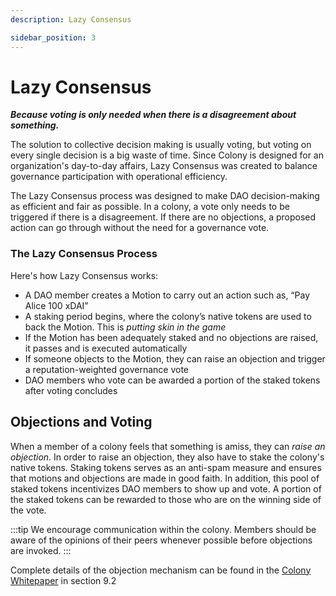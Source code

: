 ```yaml
---
description: Lazy Consensus

sidebar_position: 3
---
```


# Lazy Consensus

***Because voting is only needed when there is a disagreement about something.***

The solution to collective decision making is usually voting, but voting on every single decision is a big waste of time. Since Colony is designed for an organization's day-to-day affairs, Lazy Consensus was created to balance governance participation with operational efficiency.

The Lazy Consensus process was designed to make DAO decision-making as efficient and fair as possible. In a colony, a vote only needs to be triggered if there is a disagreement. If there are no objections, a proposed action can go through without the need for a governance vote. 

### The Lazy Consensus Process

Here's how Lazy Consensus works:

* A DAO member creates a Motion to carry out an action such as, “Pay Alice 100 xDAI”
* A staking period begins, where the colony’s native tokens are used to back the Motion. This is *putting skin in the game*
* If the Motion has been adequately staked and no objections are raised, it passes and is executed automatically
* If someone objects to the Motion, they can raise an objection and trigger a reputation-weighted governance vote
* DAO members who vote can be awarded a portion of the staked tokens after voting concludes

## Objections and Voting

When a member of a colony feels that something is amiss, they can _raise an objection_. In order to raise an objection, they also have to stake the colony's native tokens. Staking tokens serves as an anti-spam measure and ensures that motions and objections are made in good faith. In addition, this pool of staked tokens incentivizes DAO members to show up and vote. A portion of the staked tokens can be rewarded to those who are on the winning side of the vote.

:::tip
We encourage communication within the colony. Members should be aware of the opinions of their peers whenever possible before objections are invoked.
:::

Complete details of the objection mechanism can be found in the [Colony Whitepaper](https://colony.io/whitepaper.pdf) in section 9.2
